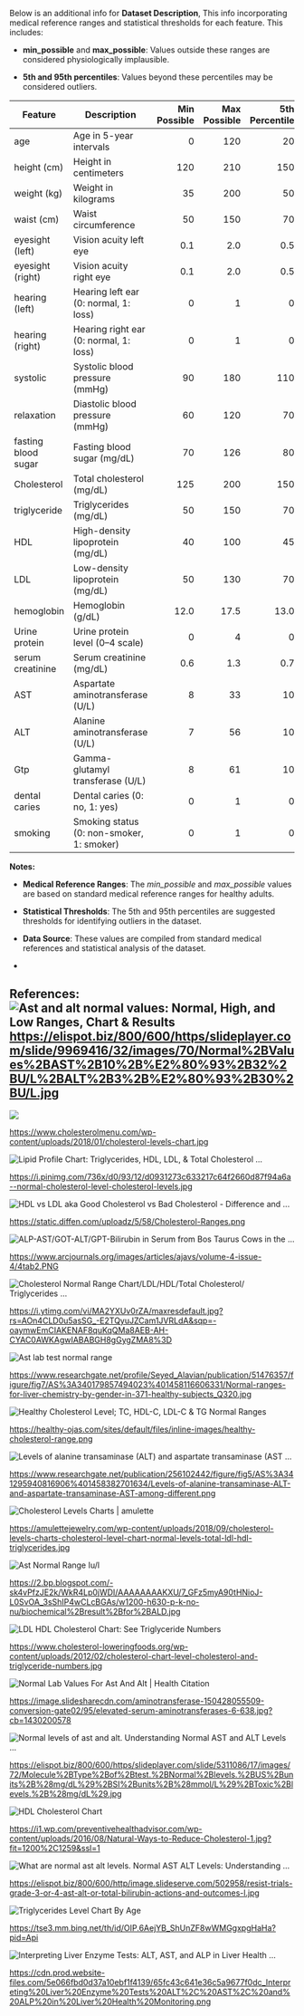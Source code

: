Below is an additional info for **Dataset Description**, This info incorporating medical reference ranges and statistical thresholds for each feature. This includes:

- **min_possible** and **max_possible**: Values outside these ranges are considered physiologically implausible.

- **5th and 95th percentiles**: Values beyond these percentiles may be considered outliers.​



| Feature             | Description                               | Min Possible | Max Possible | 5th Percentile | 95th Percentile |
| ------------------- | ----------------------------------------- | ------------:| ------------:| --------------:| ---------------:|
| age                 | Age in 5-year intervals                   | 0            | 120          | 20             | 80              |
| height (cm)         | Height in centimeters                     | 120          | 210          | 150            | 190             |
| weight (kg)         | Weight in kilograms                       | 35           | 200          | 50             | 100             |
| waist (cm)          | Waist circumference                       | 50           | 150          | 70             | 100             |
| eyesight (left)     | Vision acuity left eye                    | 0.1          | 2.0          | 0.5            | 1.5             |
| eyesight (right)    | Vision acuity right eye                   | 0.1          | 2.0          | 0.5            | 1.5             |
| hearing (left)      | Hearing left ear (0: normal, 1: loss)     | 0            | 1            | 0              | 1               |
| hearing (right)     | Hearing right ear (0: normal, 1: loss)    | 0            | 1            | 0              | 1               |
| systolic            | Systolic blood pressure (mmHg)            | 90           | 180          | 110            | 140             |
| relaxation          | Diastolic blood pressure (mmHg)           | 60           | 120          | 70             | 90              |
| fasting blood sugar | Fasting blood sugar (mg/dL)               | 70           | 126          | 80             | 100             |
| Cholesterol         | Total cholesterol (mg/dL)                 | 125          | 200          | 150            | 180             |
| triglyceride        | Triglycerides (mg/dL)                     | 50           | 150          | 70             | 130             |
| HDL                 | High-density lipoprotein (mg/dL)          | 40           | 100          | 45             | 80              |
| LDL                 | Low-density lipoprotein (mg/dL)           | 50           | 130          | 70             | 110             |
| hemoglobin          | Hemoglobin (g/dL)                         | 12.0         | 17.5         | 13.0           | 16.0            |
| Urine protein       | Urine protein level (0–4 scale)           | 0            | 4            | 0              | 1               |
| serum creatinine    | Serum creatinine (mg/dL)                  | 0.6          | 1.3          | 0.7            | 1.2             |
| AST                 | Aspartate aminotransferase (U/L)          | 8            | 33           | 10             | 30              |
| ALT                 | Alanine aminotransferase (U/L)            | 7            | 56           | 10             | 40              |
| Gtp                 | Gamma-glutamyl transferase (U/L)          | 8            | 61           | 10             | 50              |
| dental caries       | Dental caries (0: no, 1: yes)             | 0            | 1            | 0              | 1               |
| smoking             | Smoking status (0: non-smoker, 1: smoker) | 0            | 1            | 0              | 1               |





**Notes:**

- **Medical Reference Ranges**: The *min_possible* and *max_possible* values are based on standard medical reference ranges for healthy adults.

- **Statistical Thresholds**: The 5th and 95th percentiles are suggested thresholds for identifying outliers in the dataset.

- **Data Source**: These values are compiled from standard medical references and statistical analysis of the dataset.

- 

## References: ![Ast and alt normal values: Normal, High, and Low Ranges, Chart & Results](https://elispot.biz/800/600/https/slideplayer.com/slide/9969416/32/images/70/Normal%2BValues%2BAST%2B10%2B%E2%80%93%2B32%2BU/L%2BALT%2B3%2B%E2%80%93%2B30%2BU/L.jpg) https://elispot.biz/800/600/https/slideplayer.com/slide/9969416/32/images/70/Normal%2BValues%2BAST%2B10%2B%E2%80%93%2B32%2BU/L%2BALT%2B3%2B%E2%80%93%2B30%2BU/L.jpg



![](C:\Users\andyp\AppData\Roaming\marktext\images\2025-04-28-20-26-21-image.png)

https://www.cholesterolmenu.com/wp-content/uploads/2018/01/cholesterol-levels-chart.jpg



![Lipid Profile Chart: Triglycerides, HDL, LDL, & Total Cholesterol ...](https://i.pinimg.com/736x/d0/93/12/d0931273c633217c64f2660d87f94a6a--normal-cholesterol-level-cholesterol-levels.jpg)

https://i.pinimg.com/736x/d0/93/12/d0931273c633217c64f2660d87f94a6a--normal-cholesterol-level-cholesterol-levels.jpg



![HDL vs LDL aka Good Cholesterol vs Bad Cholesterol - Difference and ...](https://static.diffen.com/uploadz/5/58/Cholesterol-Ranges.png)

https://static.diffen.com/uploadz/5/58/Cholesterol-Ranges.png



![ALP-AST/GOT-ALT/GPT-Bilirubin in Serum from Bos Taurus Cows in the ...](https://www.arcjournals.org/images/articles/ajavs/volume-4-issue-4/4tab2.PNG)

https://www.arcjournals.org/images/articles/ajavs/volume-4-issue-4/4tab2.PNG



![Cholesterol Normal Range Chart/LDL/HDL/Total Cholesterol/ Triglycerides ...](https://i.ytimg.com/vi/MA2YXUv0rZA/maxresdefault.jpg?rs=AOn4CLD0u5asSG_-E2TQyuJZCam1JVRLdA&sqp=-oaymwEmCIAKENAF8quKqQMa8AEB-AH-CYAC0AWKAgwIABABGH8gGygZMA8%3D)

https://i.ytimg.com/vi/MA2YXUv0rZA/maxresdefault.jpg?rs=AOn4CLD0u5asSG_-E2TQyuJZCam1JVRLdA&sqp=-oaymwEmCIAKENAF8quKqQMa8AEB-AH-CYAC0AWKAgwIABABGH8gGygZMA8%3D



![Ast lab test normal range](https://www.researchgate.net/profile/Seyed_Alavian/publication/51476357/figure/fig7/AS%3A340179857494023%401458116606331/Normal-ranges-for-liver-chemistry-by-gender-in-371-healthy-subjects_Q320.jpg)

https://www.researchgate.net/profile/Seyed_Alavian/publication/51476357/figure/fig7/AS%3A340179857494023%401458116606331/Normal-ranges-for-liver-chemistry-by-gender-in-371-healthy-subjects_Q320.jpg



![Healthy Cholesterol Level; TC, HDL-C, LDL-C & TG Normal Ranges](https://healthy-ojas.com/sites/default/files/inline-images/healthy-cholesterol-range.png)

https://healthy-ojas.com/sites/default/files/inline-images/healthy-cholesterol-range.png



![Levels of alanine transaminase (ALT) and aspartate transaminase (AST ...](https://www.researchgate.net/publication/256102442/figure/fig5/AS%3A341295940816906%401458382701634/Levels-of-alanine-transaminase-ALT-and-aspartate-transaminase-AST-among-different.png)

https://www.researchgate.net/publication/256102442/figure/fig5/AS%3A341295940816906%401458382701634/Levels-of-alanine-transaminase-ALT-and-aspartate-transaminase-AST-among-different.png



![Cholesterol Levels Charts | amulette](https://amulettejewelry.com/wp-content/uploads/2018/09/cholesterol-levels-charts-cholesterol-level-chart-normal-levels-total-ldl-hdl-triglycerides.jpg)

https://amulettejewelry.com/wp-content/uploads/2018/09/cholesterol-levels-charts-cholesterol-level-chart-normal-levels-total-ldl-hdl-triglycerides.jpg



![Ast Normal Range Iu/l](https://2.bp.blogspot.com/-sk4vPfzJE2k/WkR4Lp0jWDI/AAAAAAAAKXU/7_GFz5myA90tHNioJ-L0SvOA_3sShIP4wCLcBGAs/w1200-h630-p-k-no-nu/biochemical%2Bresult%2Bfor%2BALD.jpg)

https://2.bp.blogspot.com/-sk4vPfzJE2k/WkR4Lp0jWDI/AAAAAAAAKXU/7_GFz5myA90tHNioJ-L0SvOA_3sShIP4wCLcBGAs/w1200-h630-p-k-no-nu/biochemical%2Bresult%2Bfor%2BALD.jpg



![LDL HDL Cholesterol Chart: See Triglyceride Numbers](https://www.cholesterol-loweringfoods.org/wp-content/uploads/2012/02/cholesterol-chart-level-cholesterol-and-triglyceride-numbers.jpg)

https://www.cholesterol-loweringfoods.org/wp-content/uploads/2012/02/cholesterol-chart-level-cholesterol-and-triglyceride-numbers.jpg



![Normal Lab Values For Ast And Alt | Health Citation](https://image.slidesharecdn.com/aminotransferase-150428055509-conversion-gate02/95/elevated-serum-aminotransferases-6-638.jpg?cb=1430200578)

https://image.slidesharecdn.com/aminotransferase-150428055509-conversion-gate02/95/elevated-serum-aminotransferases-6-638.jpg?cb=1430200578



![Normal levels of ast and alt. Understanding Normal AST and ALT Levels ...](https://elispot.biz/800/600/https/slideplayer.com/slide/5311086/17/images/72/Molecule%2BType%2Bof%2Btest.%2BNormal%2Blevels.%2BUS%2Bunits%2B%28mg/dL%29%2BSI%2Bunits%2B%28mmol/L%29%2BToxic%2Blevels.%2B%28mg/dL%29.jpg)

https://elispot.biz/800/600/https/slideplayer.com/slide/5311086/17/images/72/Molecule%2BType%2Bof%2Btest.%2BNormal%2Blevels.%2BUS%2Bunits%2B%28mg/dL%29%2BSI%2Bunits%2B%28mmol/L%29%2BToxic%2Blevels.%2B%28mg/dL%29.jpg



![HDL Cholesterol Chart](https://i1.wp.com/preventivehealthadvisor.com/wp-content/uploads/2016/08/Natural-Ways-to-Reduce-Cholesterol-1.jpg?fit=1200%2C1259&ssl=1)

https://i1.wp.com/preventivehealthadvisor.com/wp-content/uploads/2016/08/Natural-Ways-to-Reduce-Cholesterol-1.jpg?fit=1200%2C1259&ssl=1



![What are normal ast alt levels. Normal AST ALT Levels: Understanding ...](https://elispot.biz/800/600/http/image.slideserve.com/502958/resist-trials-grade-3-or-4-ast-alt-or-total-bilirubin-actions-and-outcomes-l.jpg)

https://elispot.biz/800/600/http/image.slideserve.com/502958/resist-trials-grade-3-or-4-ast-alt-or-total-bilirubin-actions-and-outcomes-l.jpg



![Triglycerides Level Chart By Age](https://tse3.mm.bing.net/th/id/OIP.6AejYB_ShUnZF8wWMGgxpgHaHa?pid=Api)

https://tse3.mm.bing.net/th/id/OIP.6AejYB_ShUnZF8wWMGgxpgHaHa?pid=Api



![Interpreting Liver Enzyme Tests: ALT, AST, and ALP in Liver Health ...](https://cdn.prod.website-files.com/5e066fbd0d37a10ebf1f4139/65fc43c641e36c5a9677f0dc_Interpreting%20Liver%20Enzyme%20Tests%20ALT%2C%20AST%2C%20and%20ALP%20in%20Liver%20Health%20Monitoring.png)

https://cdn.prod.website-files.com/5e066fbd0d37a10ebf1f4139/65fc43c641e36c5a9677f0dc_Interpreting%20Liver%20Enzyme%20Tests%20ALT%2C%20AST%2C%20and%20ALP%20in%20Liver%20Health%20Monitoring.png




